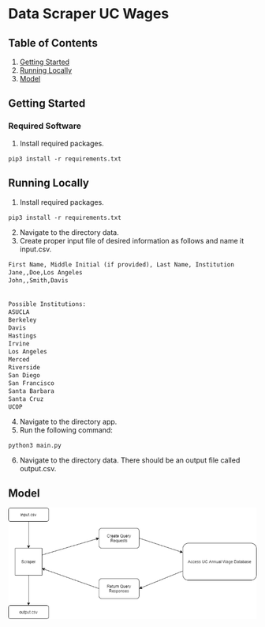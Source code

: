 # Data Scraper UC Wages
## Table of Contents
1. [Getting Started](#getting-starteed)
2. [Running Locally](#running-locally)
3. [Model](#model)

<a name = "getting-started"></a>
## Getting Started
### Required Software
1. Install required packages.
```
pip3 install -r requirements.txt
```

<a name = "running-locally"></a>
## Running Locally
1. Install required packages.
```
pip3 install -r requirements.txt
```
2. Navigate to the directory data.
3. Create proper input file of desired information as follows and name it input.csv.
```
First Name, Middle Initial (if provided), Last Name, Institution
Jane,,Doe,Los Angeles
John,,Smith,Davis


Possible Institutions:
ASUCLA
Berkeley
Davis
Hastings
Irvine
Los Angeles
Merced
Riverside
San Diego
San Francisco
Santa Barbara
Santa Cruz
UCOP
```
4. Navigate to the directory app.
5. Run the following command:
```
python3 main.py
```
6. Navigate to the directory data. There should be an output file called output.csv.

<a name = "model"></a>
## Model
![](/images/diagram.png)

